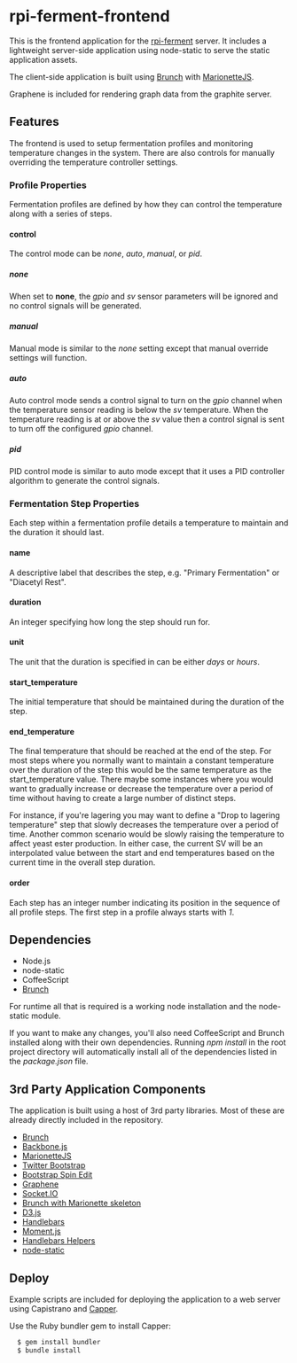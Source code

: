 # rpi-ferment-frontend
This is the frontend application for the [rpi-ferment](https://github.com/sigsegv42/rpi-ferment) server.  It includes a lightweight server-side application using node-static to serve the static application assets. 

The client-side application is built using [Brunch](http://brunch.io/) with [MarionetteJS](http://marionettejs.com/).

Graphene is included for rendering graph data from the graphite server.

## Features

The frontend is used to setup fermentation profiles and monitoring temperature changes in the system.  There are also controls for manually overriding the temperature controller settings.

### Profile Properties

Fermentation profiles are defined by how they can control the temperature along with a series of steps. 

#### control

The control mode can be *none*, *auto*, *manual*, or *pid*.  

##### none

When set to **none**, the *gpio* and *sv* sensor parameters will be ignored and no control signals will be generated.

##### manual

Manual mode is similar to the *none* setting except that manual override settings will function.

##### auto

Auto control mode sends a control signal to turn on the *gpio* channel when the temperature sensor reading is below the *sv* temperature.  When the temperature reading is at or above the *sv* value then a control signal is sent to turn off the configured *gpio* channel.

##### pid

PID control mode is similar to auto mode except that it uses a PID controller algorithm to generate the control signals.

### Fermentation Step Properties

Each step within a fermentation profile details a temperature to maintain and the duration it should last.

#### name

A descriptive label that describes the step, e.g. "Primary Fermentation" or "Diacetyl Rest".

#### duration

An integer specifying how long the step should run for.

#### unit

The unit that the duration is specified in can be either *days* or *hours*.

#### start_temperature

The initial temperature that should be maintained during the duration of the step.

#### end_temperature

The final temperature that should be reached at the end of the step.  For most steps where you normally want to maintain a constant temperature over the duration of the step this would be the same temperature as the start_temperature value.  There maybe some instances where you would want to gradually increase or decrease the temperature over a period of time without having to create a large number of distinct steps.  

For instance, if you're lagering you may want to define a "Drop to lagering temperature" step that slowly decreases the temperature over a period of time.  Another common scenario would be slowly raising the temperature to affect yeast ester production.  In either case, the current SV will be an interpolated value between the start and end temperatures based on the current time in the overall step duration.

#### order

Each step has an integer number indicating its position in the sequence of all profile steps.  The first step in a profile always starts with *1*. 

## Dependencies

- Node.js
- node-static
- CoffeeScript
- [Brunch](http://brunch.io/)

For runtime all that is required is a working node installation and the node-static module.  

If you want to make any changes, you'll also need CoffeeScript and Brunch installed along with their own dependencies.  Running _npm install_ in the root project directory will automatically install all of the dependencies listed in the _package.json_ file.


## 3rd Party Application Components

The application is built using a host of 3rd party libraries.  Most of these are already directly included in the repository.

- [Brunch](http://brunch.io/)
- [Backbone.js](http://backbonejs.org/)
- [MarionetteJS](http://marionettejs.com/)
- [Twitter Bootstrap](http://twitter.github.io/bootstrap/)
- [Bootstrap Spin Edit](https://github.com/geersch/bootstrap-spinedit)
- [Graphene](https://github.com/jondot/graphene)
- [Socket.IO](http://socket.io/)
- [Brunch with Marionette skeleton](https://github.com/SimbCo/brunch-with-marionette)
- [D3.js](http://d3js.org/)
- [Handlebars](http://handlebarsjs.com/)
- [Moment.js](http://momentjs.com/)
- [Handlebars Helpers](https://gist.github.com/elidupuis/1468937)
- [node-static](https://github.com/cloudhead/node-static)

## Deploy

Example scripts are included for deploying the application to a web server using Capistrano and [Capper](https://github.com/zenops/capper).

Use the Ruby bundler gem to install Capper:

``` bash
  $ gem install bundler
  $ bundle install
```

